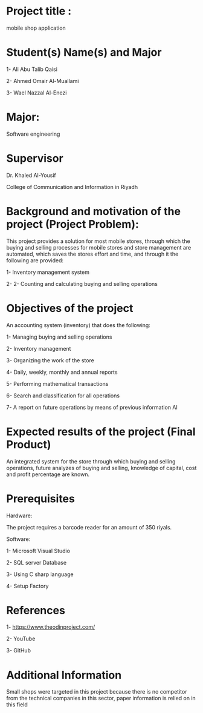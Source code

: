 # Project title :
mobile shop application 

#	Student(s) Name(s) and Major

1- Ali Abu Talib Qaisi

2- Ahmed Omair Al-Muallami

3- Wael Nazzal Al-Enezi

# Major: 

Software engineering 

#	Supervisor 


Dr. Khaled Al-Yousif

College of Communication and Information in Riyadh


#	Background and motivation of the project (Project Problem):


This project provides a solution for most mobile stores, through which the buying and selling processes for mobile stores and store management are automated, which saves the stores effort and time, and through it the following are provided:

1-	Inventory management system

2-	 2- Counting and calculating buying and selling operations


#	Objectives of the project


An accounting system (inventory) that does the following:

1- Managing buying and selling operations

2- Inventory management

3- Organizing the work of the store

4- Daily, weekly, monthly and annual reports

5- Performing mathematical transactions

6- Search and classification for all operations

7- A report on future operations by means of previous information AI


#	Expected results of the project (Final Product)


An integrated system for the store through which buying and selling operations, future analyzes of buying and selling, knowledge of capital, cost and profit percentage are known.


#	 Prerequisites


Hardware:


The project requires a barcode reader for an amount of 350 riyals.


Software:


1-	Microsoft Visual Studio

2-	SQL server Database

3-	Using C sharp language 

4-	Setup Factory


#	 References


1-	https://www.theodinproject.com/

2-	YouTube

3-	GitHub


#	Additional Information




Small shops were targeted in this project because there is no competitor from the technical companies in this sector, paper information is relied on in this field
